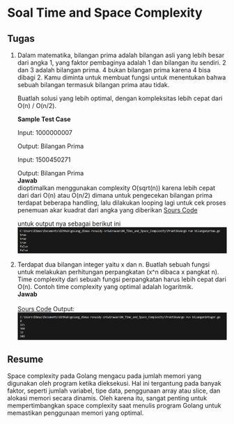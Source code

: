 # Soal Time and Space Complexity

## Tugas
 1. Dalam matematika, bilangan prima adalah bilangan asli yang lebih besar dari angka 1, yang faktor pembaginya adalah 1 dan bilangan itu sendiri. 2 dan 3 adalah bilangan prima. 4 bukan bilangan prima karena 4 bisa dibagi 2. Kamu diminta untuk membuat fungsi untuk menentukan bahwa sebuah bilangan termasuk bilangan prima atau tidak.
    
    Buatlah solusi yang lebih optimal, dengan kompleksitas lebih cepat dari O(n) / O(n/2).
    
    ********************************Sample Test Case********************************
    
    Input: 1000000007
    
    Output: Bilangan Prima
    
    Input: 1500450271
    
    Output: Bilangan Prima
     <br>********************************Jawab********************************<br> 
    dioptimalkan menggunakan complexity O(sqrt(n)) karena lebih cepat dari dari O(n) atau O(n/2) dimana untuk pengecekan bilangan prima terdapat beberapa handling, lalu dilakukan looping lagi untuk cek proses penemuan akar kuadrat dari angka yang diberikan [Sours Code](tugas/bilanganprima.go#L22)

    untuk output nya sebagai berikut ini 
    <br>![Alt Text](Screenshot/prima.png)<br>

2. Terdapat dua bilangan integer yaitu x dan n. Buatlah sebuah fungsi untuk melakukan perhitungan perpangkatan (x^n dibaca x pangkat n). Time complexity dari sebuah fungsi perpangkatan harus lebih cepat dari O(n). Contoh time complexity yang optimal adalah logaritmik.
    <br>********************************Jawab********************************<br>  
    [Sours Code](tugas/bilanganinteger.go)
    Output:
    <br>![Alt Text](Screenshot/integer.png)<br>

## Resume
Space complexity pada Golang mengacu pada jumlah memori yang digunakan oleh program ketika dieksekusi. Hal ini tergantung pada banyak faktor, seperti jumlah variabel, tipe data, penggunaan array atau slice, dan alokasi memori secara dinamis. Oleh karena itu, sangat penting untuk mempertimbangkan space complexity saat menulis program Golang untuk memastikan penggunaan memori yang optimal.
